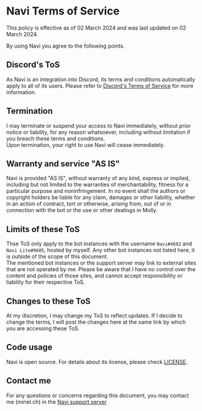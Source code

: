 
# Navi Terms of Service

This policy is effective as of 02 March 2024 and was last updated on 02 March 2024.  

By using Navi you agree to the following points.  

## Discord's ToS

As Navi is an integration into Discord, its terms and conditions automatically apply to all of its users. Please refer to [Discord's Terms of Service](https://discord.com/terms) for more information.  

## Termination

I may terminate or suspend your access to Navi immediately, without prior notice or liability, for any reason whatsoever, including without limitation if you breach these terms and conditions.  
Upon termination, your right to use Navi will cease immediately.  

## Warranty and service "AS IS"

Navi is provided "AS IS", without warranty of any kind, express or implied, including but not limited to the warranties of merchantability, fitness for a particular purpose and noninfringement. In no event shall the authors or copyright holders be liable for any claim, damages or other liability, whether in an action of contract, tort or otherwise, arising from, out of or in connection with the bot or the use or other dealings in Molly.  

## Limits of these ToS

Thse ToS only apply to the bot instances with the username `Navi#4692` and `Navi Lite#9605`, hosted by myself. Any other bot instances not listed here, it is outside of the scope of this document.  
The mentioned bot instances or the support server may link to external sites that are not operated by me. Please be aware that I have no control over the content and policies of those sites, and cannot accept responsibility or liability for their respective ToS.  

## Changes to these ToS

At my discretion, I may change my ToS to reflect updates. If I decide to change the terms, I will post the changes here at the same link by which you are accessing these ToS.  

## Code usage

Navi is open source. For details about its license, please check [LICENSE](https://github.com/Miriel-py/Navi/blob/master/LICENSE).  

## Contact me

For any questions or concerns regarding this document, you may contact me (miriel.ch) in the [Navi support server](https://discord.gg/atGavRmh9S)
